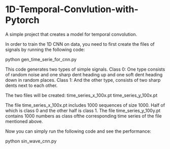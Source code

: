# 1D-Temporal-Convlution-with-Pytorch
A simple project that creates a model for temporal convolution.

In order to train the 1D CNN on data, you need to first create the files of signals by running the following code:

python gen_time_serie_for_cnn.py

This code generates two types of simple signals.
Class 0: One type consists of random noise and one sharp dent heading up and one soft dent heading down in random places.
Class 1: And the other type, consists of two sharp dents next to each other.

The two files will be created:
time_series_x_100x.pt
time_series_y_100x.pt

The file time_series_x_100x.pt includes 1000 sequences of size 1000. Half of which is class 0 and the other half is class 1.
The file time_series_y_100y.pt contains 1000 numbers as class ofthe corresponding time series of the file mentioned above.

Now you can simply run the following code and see the performance:

python sin_wave_cnn.py
